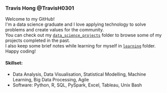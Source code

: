 ### Travis Hong @TravisH0301
Welcome to my GitHub!<br>
I'm a data science graduate and I love applying technology to solve problems and create values for the community.<br>
You can check out my [`data_science_projects`](https://github.com/TravisH0301/data_science_projects) folder to browse some of my projects completed in the past.<br>
I also keep some brief notes while learning for myself in [`learning`](https://github.com/TravisH0301/learning) folder.<br>
Happy coding!

#### Skillset:
- Data Analysis, Data Visualisation, Statistical Modelling, Machine Learning, Big Data Processing, Agile
- Software: Python, R, SQL, PySpark, Excel, Tableau, Unix Bash
